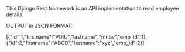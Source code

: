 This Django Rest framework is an API implementation to read employee details.


OUTPUT in JSON FORMAT:

[{"id":1,"firstname":"POIU","lastname":"mnbv","emp_id":1},{"id":2,"firstname":"ABCD","lastname":"xyz","emp_id":2}]

